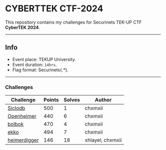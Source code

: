 # CYBERTTEK CTF-2024

This repository contains my challenges for Securinets TEK-UP CTF **CyberTEK 2024**.

---
## Info
- Event place: TEKUP University.
- Event duration: `14hrs`.
- Flag format: Securinets{.*}.
___

### Challenges

|   Challenge     | Points | Solves |  Author |
|-----------------|--------|--------|---------|
|   [Siclodb](challenges/siclodb)       |  500   |   1    | chxmxii |
|   [Openheimer](challenges/openheimer)    |  440   |   6    | chxmxii |
|   [bolbok](challenges/bolbok)        |  470   |   4    | chxmxii |
|   [ekko](challenges/ekko)          |  494   |   7    | chxmxii |
|   [heimerdigger](challenges/heimerdigger)  |  146   |   18   | xhlayel, chxmxii |
